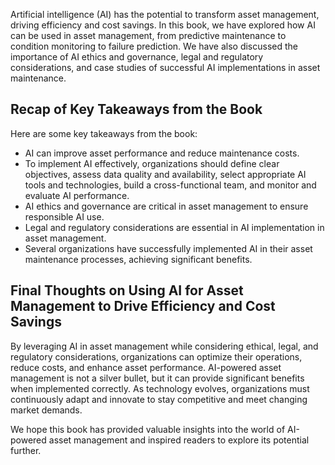 

Artificial intelligence (AI) has the potential to transform asset management, driving efficiency and cost savings. In this book, we have explored how AI can be used in asset management, from predictive maintenance to condition monitoring to failure prediction. We have also discussed the importance of AI ethics and governance, legal and regulatory considerations, and case studies of successful AI implementations in asset maintenance.

Recap of Key Takeaways from the Book
------------------------------------

Here are some key takeaways from the book:

* AI can improve asset performance and reduce maintenance costs.
* To implement AI effectively, organizations should define clear objectives, assess data quality and availability, select appropriate AI tools and technologies, build a cross-functional team, and monitor and evaluate AI performance.
* AI ethics and governance are critical in asset management to ensure responsible AI use.
* Legal and regulatory considerations are essential in AI implementation in asset management.
* Several organizations have successfully implemented AI in their asset maintenance processes, achieving significant benefits.

Final Thoughts on Using AI for Asset Management to Drive Efficiency and Cost Savings
------------------------------------------------------------------------------------

By leveraging AI in asset management while considering ethical, legal, and regulatory considerations, organizations can optimize their operations, reduce costs, and enhance asset performance. AI-powered asset management is not a silver bullet, but it can provide significant benefits when implemented correctly. As technology evolves, organizations must continuously adapt and innovate to stay competitive and meet changing market demands.

We hope this book has provided valuable insights into the world of AI-powered asset management and inspired readers to explore its potential further.

